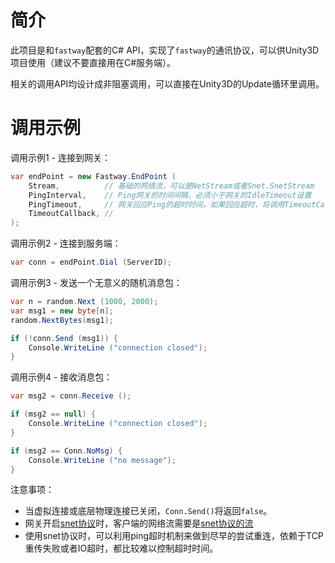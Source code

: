 简介
====

此项目是和`fastway`配套的C# API，实现了`fastway`的通讯协议，可以供Unity3D项目使用（建议不要直接用在C#服务端）。

相关的调用API均设计成非阻塞调用，可以直接在Unity3D的Update循环里调用。

调用示例
=======

调用示例1 - 连接到网关：

```csharp
var endPoint = new Fastway.EndPoint (
	Stream,          // 基础的网络流，可以是NetStream或者Snet.SnetStream
	PingInterval,    // Ping网关的时间间隔，必须小于网关的IdleTimeout设置
	PingTimeout,     // 网关回应Ping的超时时间，如果回应超时，将调用TimeoutCallback
	TimeoutCallback, // 
);
```

调用示例2 - 连接到服务端：

```csharp
var conn = endPoint.Dial (ServerID);
```

调用示例3 - 发送一个无意义的随机消息包：

```csharp
var n = random.Next (1000, 2000);
var msg1 = new byte[n];
random.NextBytes(msg1);

if (!conn.Send (msg1)) {
	Console.WriteLine ("connection closed");
}
```

调用示例4 - 接收消息包：

```csharp
var msg2 = conn.Receive ();

if (msg2 == null) {
	Console.WriteLine ("connection closed");
}

if (msg2 == Conn.NoMsg) {
	Console.WriteLine ("no message");
}
```

注意事项：

+ 当虚拟连接或底层物理连接已关闭，`Conn.Send()`将返回`false`。
+ 网关开启[snet协议](https://github.com/funny/snet)时，客户端的网络流需要是[snet协议的流](https://github.com/funny/snet/csharp)
+ 使用snet协议时，可以利用ping超时机制来做到尽早的尝试重连，依赖于TCP重传失败或者IO超时，都比较难以控制超时时间。